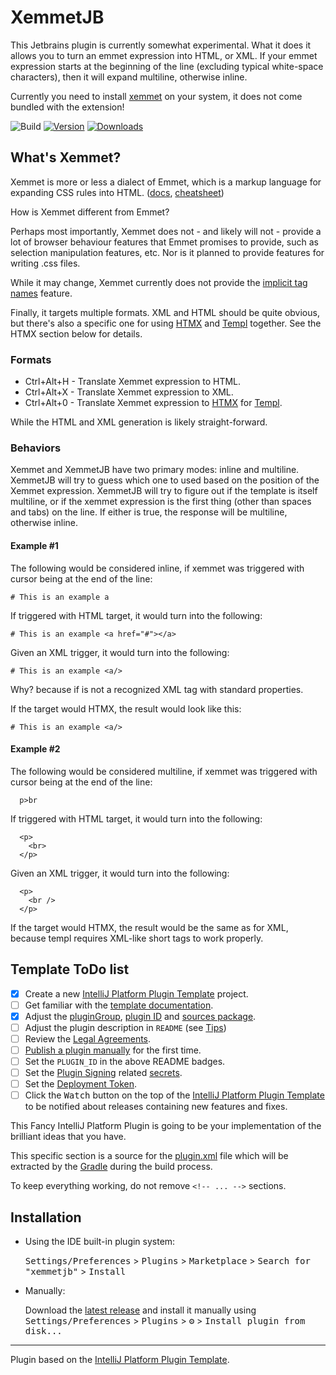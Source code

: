 # XemmetJB

This Jetbrains plugin is currently somewhat experimental. What it does it allows you to turn an emmet expression into HTML, or XML. If your emmet expression starts at the beginning of the line (excluding typical white-space characters), then it will expand multiline, otherwise inline.

Currently you need to install [xemmet](https://github.com/peteraba/xemmet) on your system, it does not come bundled with the extension!

![Build](https://github.com/peteraba/xemmetjb/workflows/Build/badge.svg)
[![Version](https://img.shields.io/jetbrains/plugin/v/PLUGIN_ID.svg)](https://plugins.jetbrains.com/plugin/xemmetjb)
[![Downloads](https://img.shields.io/jetbrains/plugin/d/PLUGIN_ID.svg)](https://plugins.jetbrains.com/plugin/xemmetjb)

## What's Xemmet?

Xemmet is more or less a dialect of Emmet, which is a markup language for expanding CSS rules into HTML. ([docs](https://www.emmet.io/), [cheatsheet](https://devhints.io/emmet))

How is Xemmet different from Emmet?

Perhaps most importantly, Xemmet does not - and likely will not - provide a lot of browser behaviour features that Emmet promises to provide, such as selection manipulation features, etc. Nor is it planned to provide features for writing .css files.

While it may change, Xemmet currently does not provide the [implicit tag names](https://docs.emmet.io/abbreviations/implicit-names/) feature.

Finally, it targets multiple formats. XML and HTML should be quite obvious, but there's also a specific one for using [HTMX](https://htmx.org/) and [Templ](https://github.com/a-h/templ) together. See the HTMX section below for details.

### Formats

- Ctrl+Alt+H - Translate Xemmet expression to HTML.
- Ctrl+Alt+X - Translate Xemmet expression to XML.
- Ctrl+Alt+0 - Translate Xemmet expression to [HTMX](https://htmx.org/) for [Templ](https://github.com/a-h/templ).

While the HTML and XML generation is likely straight-forward.

### Behaviors

Xemmet and XemmetJB have two primary modes: inline and multiline. XemmetJB will try to guess which one to used based on the position of the Xemmet expression. XemmetJB will try to figure out if the template is itself multiline, or if the xemmet expression is the first thing (other than spaces and tabs) on the line. If either is true, the response will be multiline, otherwise inline.

#### Example #1

The following would be considered inline, if xemmet was triggered with cursor being at the end of the line:

```
# This is an example a
```

If triggered with HTML target, it would turn into the following:

```
# This is an example <a href="#"></a>
```

Given an XML trigger, it would turn into the following:

```
# This is an example <a/>
```

Why? because if is not a recognized XML tag with standard properties.

If the target would HTMX, the result would look like this:

```
# This is an example <a/>
```

#### Example #2

The following would be considered multiline, if xemmet was triggered with cursor being at the end of the line:

```
  p>br
```

If triggered with HTML target, it would turn into the following:

```
  <p>
    <br>
  </p>
```

Given an XML trigger, it would turn into the following:

```
  <p>
    <br />
  </p>
```

If the target would HTMX, the result would be the same as for XML, because templ requires XML-like short tags to work properly.

## Template ToDo list

- [x] Create a new [IntelliJ Platform Plugin Template][template] project.
- [ ] Get familiar with the [template documentation][template].
- [x] Adjust the [pluginGroup](./gradle.properties), [plugin ID](./src/main/resources/META-INF/plugin.xml) and [sources package](./src/main/java).
- [ ] Adjust the plugin description in `README` (see [Tips][docs:plugin-description])
- [ ] Review the [Legal Agreements](https://plugins.jetbrains.com/docs/marketplace/legal-agreements.html?from=IJPluginTemplate).
- [ ] [Publish a plugin manually](https://plugins.jetbrains.com/docs/intellij/publishing-plugin.html?from=IJPluginTemplate) for the first time.
- [ ] Set the `PLUGIN_ID` in the above README badges.
- [ ] Set the [Plugin Signing](https://plugins.jetbrains.com/docs/intellij/plugin-signing.html?from=IJPluginTemplate) related [secrets](https://github.com/JetBrains/intellij-platform-plugin-template#environment-variables).
- [ ] Set the [Deployment Token](https://plugins.jetbrains.com/docs/marketplace/plugin-upload.html?from=IJPluginTemplate).
- [ ] Click the <kbd>Watch</kbd> button on the top of the [IntelliJ Platform Plugin Template][template] to be notified about releases containing new features and fixes.

<!-- Plugin description -->
This Fancy IntelliJ Platform Plugin is going to be your implementation of the brilliant ideas that you have.

This specific section is a source for the [plugin.xml](/src/main/resources/META-INF/plugin.xml) file which will be extracted by the [Gradle](/build.gradle.kts) during the build process.

To keep everything working, do not remove `<!-- ... -->` sections. 
<!-- Plugin description end -->

## Installation


- Using the IDE built-in plugin system:
  
  <kbd>Settings/Preferences</kbd> > <kbd>Plugins</kbd> > <kbd>Marketplace</kbd> > <kbd>Search for "xemmetjb"</kbd> >
  <kbd>Install</kbd>
  
- Manually:

  Download the [latest release](https://github.com/peteraba/xemmetjb/releases/latest) and install it manually using
  <kbd>Settings/Preferences</kbd> > <kbd>Plugins</kbd> > <kbd>⚙️</kbd> > <kbd>Install plugin from disk...</kbd>


---
Plugin based on the [IntelliJ Platform Plugin Template][template].

[template]: https://github.com/JetBrains/intellij-platform-plugin-template
[docs:plugin-description]: https://plugins.jetbrains.com/docs/intellij/plugin-user-experience.html#plugin-description-and-presentation
